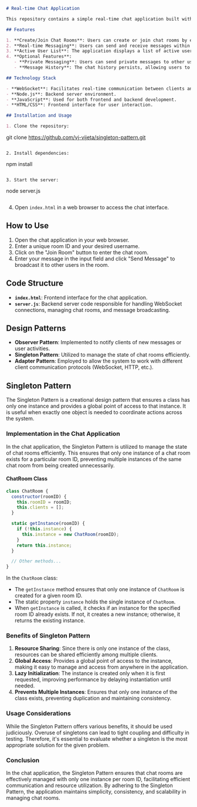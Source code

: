 ```markdown
# Real-time Chat Application

This repository contains a simple real-time chat application built with WebSocket technology, enabling users to create/join chat rooms and exchange messages in real-time.

## Features

1. **Create/Join Chat Rooms**: Users can create or join chat rooms by entering a unique room ID.
2. **Real-time Messaging**: Users can send and receive messages within a chat room in real-time.
3. **Active User List**: The application displays a list of active users in the chat room.
4. **Optional Features**:
   - **Private Messaging**: Users can send private messages to other users.
   - **Message History**: The chat history persists, allowing users to view past messages even after leaving and rejoining the chat.

## Technology Stack

- **WebSocket**: Facilitates real-time communication between clients and the server.
- **Node.js**: Backend server environment.
- **JavaScript**: Used for both frontend and backend development.
- **HTML/CSS**: Frontend interface for user interaction.

## Installation and Usage

1. Clone the repository:

   ```
   git clone https://github.com/vj-vijeta/singleton-pattern.git
   ```

2. Install dependencies:

   ```
   npm install
   ```

3. Start the server:

   ```
   node server.js
   ```
```
4. Open `index.html` in a web browser to access the chat interface.

## How to Use

1. Open the chat application in your web browser.
2. Enter a unique room ID and your desired username.
3. Click on the "Join Room" button to enter the chat room.
4. Enter your message in the input field and click "Send Message" to broadcast it to other users in the room.

## Code Structure

- **`index.html`**: Frontend interface for the chat application.
- **`server.js`**: Backend server code responsible for handling WebSocket connections, managing chat rooms, and message broadcasting.

## Design Patterns

- **Observer Pattern**: Implemented to notify clients of new messages or user activities.
- **Singleton Pattern**: Utilized to manage the state of chat rooms efficiently.
- **Adapter Pattern**: Employed to allow the system to work with different client communication protocols (WebSocket, HTTP, etc.).

## Singleton Pattern

The Singleton Pattern is a creational design pattern that ensures a class has only one instance and provides a global point of access to that instance. It is useful when exactly one object is needed to coordinate actions across the system.

### Implementation in the Chat Application

In the chat application, the Singleton Pattern is utilized to manage the state of chat rooms efficiently. This ensures that only one instance of a chat room exists for a particular room ID, preventing multiple instances of the same chat room from being created unnecessarily.

#### ChatRoom Class

```javascript
class ChatRoom {
  constructor(roomID) {
    this.roomID = roomID;
    this.clients = [];
  }

  static getInstance(roomID) {
    if (!this.instance) {
      this.instance = new ChatRoom(roomID);
    }
    return this.instance;
  }

  // Other methods...
}
```

In the `ChatRoom` class:
- The `getInstance` method ensures that only one instance of `ChatRoom` is created for a given room ID.
- The static property `instance` holds the single instance of `ChatRoom`.
- When `getInstance` is called, it checks if an instance for the specified room ID already exists. If not, it creates a new instance; otherwise, it returns the existing instance.

### Benefits of Singleton Pattern

1. **Resource Sharing**: Since there is only one instance of the class, resources can be shared efficiently among multiple clients.
2. **Global Access**: Provides a global point of access to the instance, making it easy to manage and access from anywhere in the application.
3. **Lazy Initialization**: The instance is created only when it is first requested, improving performance by delaying instantiation until needed.
4. **Prevents Multiple Instances**: Ensures that only one instance of the class exists, preventing duplication and maintaining consistency.

### Usage Considerations

While the Singleton Pattern offers various benefits, it should be used judiciously. Overuse of singletons can lead to tight coupling and difficulty in testing. Therefore, it's essential to evaluate whether a singleton is the most appropriate solution for the given problem.

### Conclusion

In the chat application, the Singleton Pattern ensures that chat rooms are effectively managed with only one instance per room ID, facilitating efficient communication and resource utilization. By adhering to the Singleton Pattern, the application maintains simplicity, consistency, and scalability in managing chat rooms.
```

